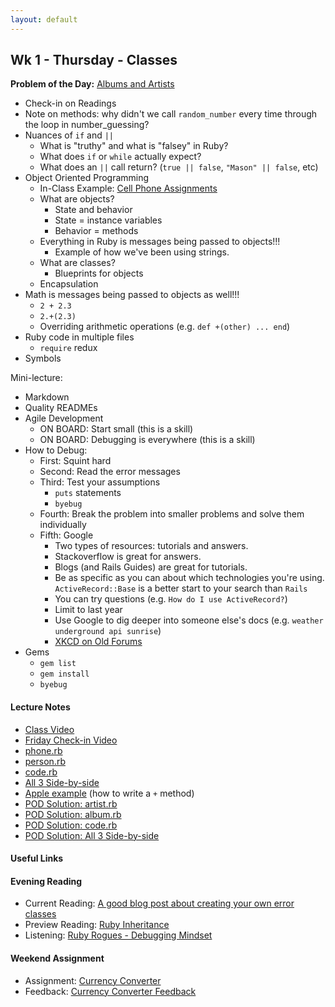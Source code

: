 ```yaml
---
layout: default
---
```


## Wk 1 - Thursday - Classes

**Problem of the Day:** [Albums and Artists](https://github.com/masonfmatthews/rails_assignments/tree/master/exercises/albums_and_artists)

* Check-in on Readings
* Note on methods: why didn't we call `random_number` every time through the loop in number_guessing?
* Nuances of `if` and `||`
  * What is "truthy" and what is "falsey" in Ruby?
  * What does `if` or `while` actually expect?
  * What does an `||` call return? (`true || false`, `"Mason" || false`, etc)
* Object Oriented Programming
  * In-Class Example: [Cell Phone Assignments](https://github.com/masonfmatthews/rails_assignments/tree/master/exercises/cell_phone_assignments)
  * What are objects?
    * State and behavior
    * State = instance variables
    * Behavior = methods
  * Everything in Ruby is messages being passed to objects!!!
    * Example of how we've been using strings.
  * What are classes?
    * Blueprints for objects
  * Encapsulation
* Math is messages being passed to objects as well!!!
  * `2 + 2.3`
  * `2.+(2.3)`
  * Overriding arithmetic operations (e.g. `def +(other) ... end`)
* Ruby code in multiple files
  * `require` redux
* Symbols
<!-- NOT ATTR_READER -->

Mini-lecture:

* Markdown
* Quality READMEs
* Agile Development
  * ON BOARD: Start small (this is a skill)
  * ON BOARD: Debugging is everywhere (this is a skill)
* How to Debug:
  * First: Squint hard
  * Second: Read the error messages
  * Third: Test your assumptions
    * `puts` statements
    * `byebug`
  * Fourth: Break the problem into smaller problems and solve them individually
  * Fifth: Google
    * Two types of resources: tutorials and answers.
    * Stackoverflow is great for answers.
    * Blogs (and Rails Guides) are great for tutorials.
    * Be as specific as you can about which technologies you're using.  `ActiveRecord::Base` is a better start to your search than `Rails`
    * You can try questions (e.g. `How do I use ActiveRecord?`)
    * Limit to last year
    * Use Google to dig deeper into someone else's docs (e.g. `weather underground api sunrise`)
    * [XKCD on Old Forums](https://xkcd.com/979/)
* Gems
  * `gem list`
  * `gem install`
  * `byebug`

#### Lecture Notes

* [Class Video](https://youtu.be/-ppSFDk5Dts)
* [Friday Check-in Video](https://youtu.be/tgpruhCzCIc)
* [phone.rb](phone.rb)
* [person.rb](person.rb)
* [code.rb](code.rb)
* [All 3 Side-by-side](screenshot.png)
* [Apple example](apple.rb) (how to write a `+` method)
* [POD Solution: artist.rb](artist.rb)
* [POD Solution: album.rb](album.rb)
* [POD Solution: code.rb](artist_code.rb)
* [POD Solution: All 3 Side-by-side](screenshot2.png)

#### Useful Links

#### Evening Reading

* Current Reading: [A good blog post about creating your own error classes](http://www.skorks.com/2009/09/ruby-exceptions-and-exception-handling/)
* Preview Reading: [Ruby Inheritance](http://rubylearning.com/satishtalim/ruby_inheritance.html)
* Listening: [Ruby Rogues - Debugging Mindset](https://devchat.tv/ruby-rogues/150-rr-the-debugging-mindset-with-danielle-sucher)

#### Weekend Assignment

* Assignment: [Currency Converter](https://github.com/tiyd-rails-2016-01/currency_converter)
* Feedback: [Currency Converter Feedback](feedback)
